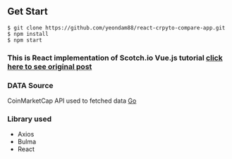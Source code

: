 ## Get Start
```
$ git clone https://github.com/yeondam88/react-crpyto-compare-app.git
$ npm install
$ npm start

```

### This is React implementation of Scotch.io Vue.js tutorial [click here to see original post](https://scotch.io/tutorials/build-a-cryptocurrency-comparison-site-with-vuejs)

### DATA Source
CoinMarketCap API used to fetched data [Go](https://coinmarketcap.com/api/)

### Library used
+ Axios
+ Bulma
+ React
